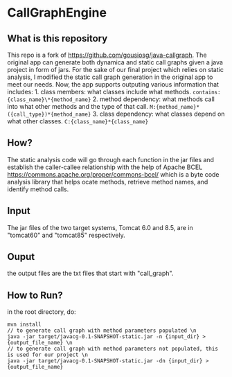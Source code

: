 # CallGraphEngine
## What is this repository
This repo is a fork of https://github.com/gousiosg/java-callgraph. The original app can generate both dynamica and static call graphs given a java project in form of jars. For the sake of our final project which relies on static analysis, I modified the static call graph generation in the original app to meet our needs. Now, the app supports outputing various information that includes: 1. class members: what classes include what methods. `contains:{class_name}\*{method_name}` 2. method dependency: what methods call into what other methods and the type of that call. `M:{method_name}*({call_type})*{method_name}` 3. class dependency: what classes depend on what other classes. `C:{class_name}*{class_name}`
## How?
The static analysis code will go through each function in the jar files and establish the caller-callee relationship with the help of Apache BCEL https://commons.apache.org/proper/commons-bcel/ which is a byte code analysis library that helps ocate methods, retrieve method names, and identify method calls.
## Input
The jar files of the two target systems, Tomcat 6.0 and 8.5, are in "tomcat60" and "tomcat85" respectively.
## Ouput
the output files are the txt files that start with "call_graph".
## How to Run?
in the root directory, do:
```
mvn install
// to generate call graph with method parameters populated \n
java -jar target/javacg-0.1-SNAPSHOT-static.jar -n {input_dir} > {output_file_name} \n
// to generate call graph with method parameters not populated, this is used for our project \n
java -jar target/javacg-0.1-SNAPSHOT-static.jar -dn {input_dir} > {output_file_name}
```
